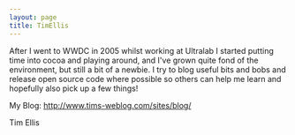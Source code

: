```yaml
---
layout: page
title: TimEllis
---
```


 

After I went to WWDC in 2005 whilst working at Ultralab I started putting time into cocoa and playing around, and I've grown quite fond of the environment, but still a bit of a newbie. I try to blog useful bits and bobs and release open source code where possible so others can help me learn and hopefully also pick up a few things!

My Blog: http://www.tims-weblog.com/sites/blog/

Tim Ellis
